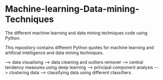 # Machine-learning-Data-mining-Techniques
The different machine learning and data mining techniques code using Python.

This repository contains different Python quotes for machine learning and artificial intelligence and data mining techniques.

--> data visualising
--> data cleaning and outliers remover
--> central tendency measures using deep learning
--> principal component analysis
--> clustering data
--> classifying data using different classifiers.
